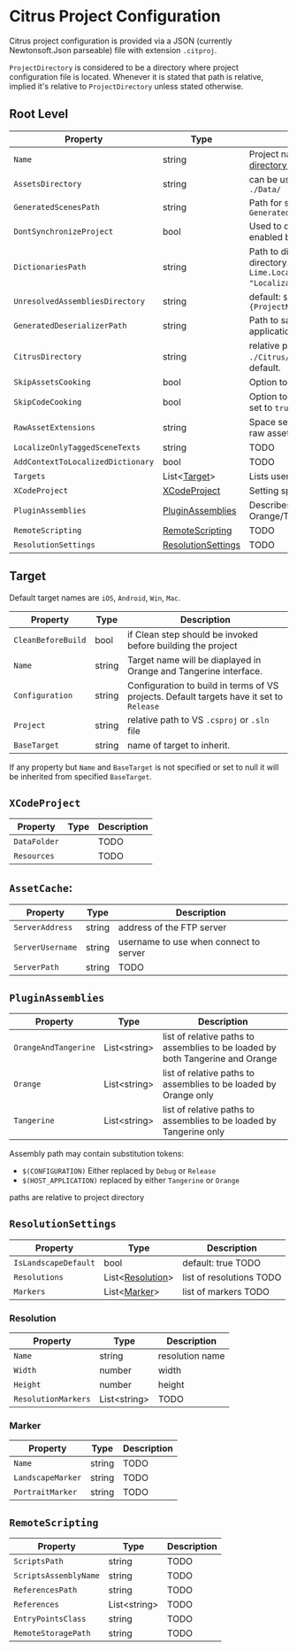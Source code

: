 # Citrus Project Configuration

Citrus project configuration is provided via a JSON (currently Newtonsoft.Json parseable) file with extension `.citproj`. 

`ProjectDirectory` is considered to be a directory where project configuration file is located. Whenever it is stated that path is relative, implied it's relative to `ProjectDirectory` unless stated otherwise.

## Root Level

Property                          | Type                                      | Description
----------------------------------|-------------------------------------------|-------------------------------------------------------------------------------------------------------------------------------
`Name`                            | string                                    | Project name. Orange expects it to appear in [directory structure](directory_structure.md) as described.
`AssetsDirectory`                 | string                                    | can be used to override default Assets Directory `./Data/`
`GeneratedScenesPath`             | string                                    | Path for scene code generated by Kumqat. Default is `GeneratedScenes`
`DontSynchronizeProject`          | bool                                      | Used to disable project synchronization which is enabled by default.
`DictionariesPath`                | string                                    | Path to dictionaries directory relative to assets directory. Default is `Lime.Localization.DictionariesPath = "Localization"`.
`UnresolvedAssembliesDirectory`   | string                                    | default:  `$"{ProjectName}.OrangePlugin/bin/$(CONFIGURATION)/"`
`GeneratedDeserializerPath`       | string                                    | Path to save yuzu generated binary deserializers for application types if used.
`CitrusDirectory`                 | string                                    | relative path to Citrus engine directory. Default is `./Citrus/`. Should be set if path deviates from the default.
`SkipAssetsCooking`               | bool                                      | Option to omit assets cooking.
`SkipCodeCooking`                 | bool                                      | Option to omit Kumquat code generation. Should be set to `true` if project doesn't use Kumquat.
`RawAssetExtensions`              | string                                    | Space separated extensions for files to be treated as raw assets in form `.xxx .yyy .zzz...`
`LocalizeOnlyTaggedSceneTexts`    | string                                    | TODO
`AddContextToLocalizedDictionary` | bool                                      | TODO
`Targets`                         | List<[Target](#target)>                   | Lists user defined targets.
`XCodeProject`                    | [XCodeProject](#xcodeproject)             | Setting specific to XCodePproject generation.
`PluginAssemblies`                | [PluginAssemblies](#pluginassemblies)     | Describes which assemblies should be loaded by Orange/Tangerine.
`RemoteScripting`                 | [RemoteScripting](#remotescripting)       | TODO
`ResolutionSettings`              | [ResolutionSettings](#resolutionsettings) | TODO
## Target

Default target names are `iOS`, `Android`, `Win`, `Mac`.

Property           | Type   | Description
-------------------|--------|------------
`CleanBeforeBuild` | bool   | if Clean step should be invoked before building the project
`Name`             | string | Target name will be diaplayed in Orange and Tangerine interface.
`Configuration`    | string | Configuration to build in terms of VS projects. Default targets have it set to `Release`
`Project`          | string | relative path to VS `.csproj` or `.sln` file
`BaseTarget`       | string | name of target to inherit.

If any property but `Name` and `BaseTarget` is not specified or set to null it will be inherited from specified `BaseTarget`.

## `XCodeProject`

Property     | Type | Description
-------------|------|------------
`DataFolder` |      | TODO
`Resources`  |      | TODO

## `AssetCache`:

Property         | Type   | Description
-----------------|--------|---------------------------------------
`ServerAddress`  | string | address of the FTP server
`ServerUsername` | string | username to use when connect to server
`ServerPath`     | string | TODO

## `PluginAssemblies`

Property             | Type           | Description
---------------------|----------------|-------------------------------------------------------------------------------
`OrangeAndTangerine` | List\<string\> | list of relative paths to assemblies to be loaded by both Tangerine and Orange
`Orange`             | List\<string\> | list of relative paths to assemblies to be loaded by Orange only
`Tangerine`          | List\<string\> | list of relative paths to assemblies to be loaded by Tangerine only

Assembly path may contain substitution tokens:
- `$(CONFIGURATION)` Either replaced by `Debug` or `Release`
- `$(HOST_APPLICATION)` replaced by either `Tangerine` or `Orange`

paths are relative to project directory

## `ResolutionSettings`

Property             | Type                              | Description
---------------------|-----------------------------------|-------------------------
`IsLandscapeDefault` | bool                              | default: true TODO
`Resolutions`        | List\<[Resolution](#resolution)\> | list of resolutions TODO
`Markers`            | List\<[Marker](#marker)\>         | list of markers TODO

### Resolution

Property            | Type           | Description
--------------------|----------------|----------------
`Name`              | string         | resolution name
`Width`             | number         | width
`Height`            | number         | height
`ResolutionMarkers` | List\<string\> | TODO

### Marker

Property          | Type   | Description
------------------|--------|------------
`Name`            | string | TODO
`LandscapeMarker` | string | TODO
`PortraitMarker`  | string | TODO

## `RemoteScripting`

Property              | Type           | Description
----------------------|----------------|------------
`ScriptsPath`         | string         | TODO
`ScriptsAssemblyName` | string         | TODO
`ReferencesPath`      | string         | TODO
`References`          | List\<string\> | TODO
`EntryPointsClass`    | string         | TODO
`RemoteStoragePath`   | string         | TODO
